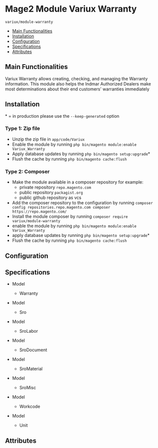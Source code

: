 # Mage2 Module Variux Warranty

    variux/module-warranty

 - [Main Functionalities](#markdown-header-main-functionalities)
 - [Installation](#markdown-header-installation)
 - [Configuration](#markdown-header-configuration)
 - [Specifications](#markdown-header-specifications)
 - [Attributes](#markdown-header-attributes)


## Main Functionalities
Variux Warranty allows creating, checking, and managing the Warranty information. This module also helps the Indmar Authorized Dealers make most determinations about their end customers' warranties immediately

## Installation
\* = in production please use the `--keep-generated` option

### Type 1: Zip file

 - Unzip the zip file in `app/code/Variux`
 - Enable the module by running `php bin/magento module:enable Variux_Warranty`
 - Apply database updates by running `php bin/magento setup:upgrade`\*
 - Flush the cache by running `php bin/magento cache:flush`

### Type 2: Composer

 - Make the module available in a composer repository for example:
    - private repository `repo.magento.com`
    - public repository `packagist.org`
    - public github repository as vcs
 - Add the composer repository to the configuration by running `composer config repositories.repo.magento.com composer https://repo.magento.com/`
 - Install the module composer by running `composer require variux/module-warranty`
 - enable the module by running `php bin/magento module:enable Variux_Warranty`
 - apply database updates by running `php bin/magento setup:upgrade`\*
 - Flush the cache by running `php bin/magento cache:flush`


## Configuration




## Specifications

 - Model
	- Warranty

 - Model
	- Sro

 - Model
	- SroLabor

 - Model
	- SroDocument

 - Model
	- SroMaterial

 - Model
	- SroMisc

 - Model
	- Workcode

 - Model
	- Unit


## Attributes



